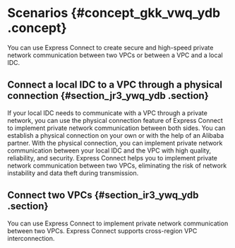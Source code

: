 # Scenarios {#concept_gkk_vwq_ydb .concept}

You can use Express Connect to create secure and high-speed private network communication between two VPCs or between a VPC and a local IDC.

## Connect a local IDC to a VPC through a physical connection {#section_jr3_ywq_ydb .section}

If your local IDC needs to communicate with a VPC through a private network, you can use the physical connection feature of Express Connect to implement private network communication between both sides. You can establish a physical connection on your own or with the help of an Alibaba partner. With the physical connection, you can implement private network communication between your local IDC and the VPC with high quality, reliability, and security. Express Connect helps you to implement private network communication between two VPCs, eliminating the risk of network instability and data theft during transmission.

## Connect two VPCs {#section_ir3_ywq_ydb .section}

You can use Express Connect to implement private network communication between two VPCs. Express Connect supports cross-region VPC interconnection.

